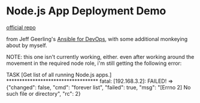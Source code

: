 # Node.js App Deployment Demo

[official repo](https://github.com/geerlingguy/ansible-for-devops/tree/master/deployments-rolling)

from Jeff Geerling's [Ansible for DevOps](http://ansiblefordevops.com/), with some additional monkeying about by myself.

NOTE:
this one isn't currently working, either.
even after working around the movement in the required node role, i'm still getting the following error:

TASK [Get list of all running Node.js apps.] ***********************************
fatal: [192.168.3.2]: FAILED! => {"changed": false, "cmd": "forever list", "failed": true, "msg": "[Errno 2] No such file or directory", "rc": 2}
